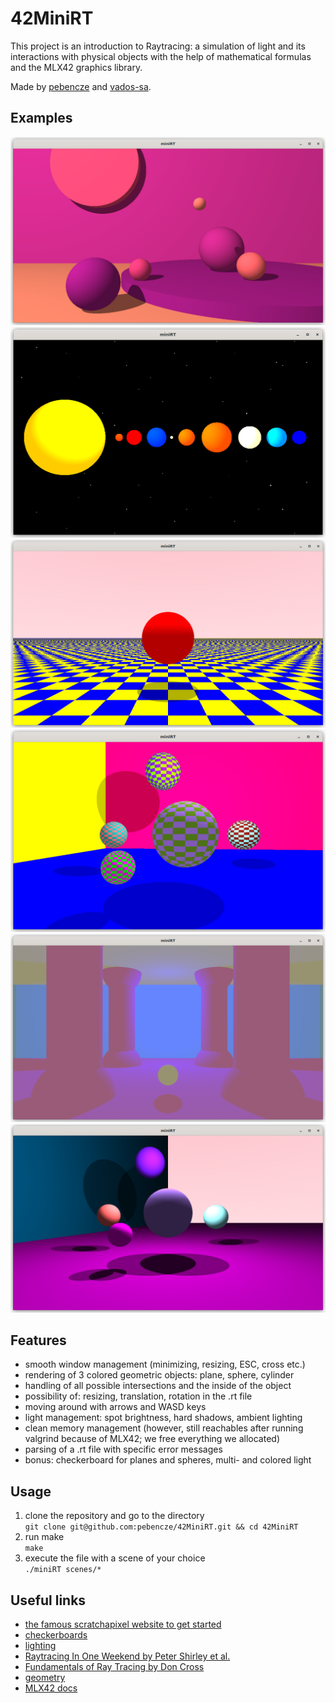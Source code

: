 # 42MiniRT

This project is an introduction to Raytracing: a simulation of light and its interactions with physical objects with the help of mathematical formulas and the MLX42 graphics library.

Made by [pebencze](https://github.com/pebencze) and [vados-sa](https://github.com/vados-sa).

## Examples
![purple room](readme/purple_room.png)
![solar system](readme/solar.png)
![checkerboard for the plane](readme/checker_plane.png)
![checkerboard for the sphere](readme/checker_sphere.png)
![blue light](readme/blue_light.png)
![multi light](readme/multi_light.png)

## Features
* smooth window management (minimizing, resizing, ESC, cross etc.)
* rendering of 3 colored geometric objects: plane, sphere, cylinder
* handling of all possible intersections and the inside of the object
* possibility of: resizing, translation, rotation in the .rt file
* moving around with arrows and WASD keys
* light management: spot brightness, hard shadows, ambient lighting
* clean memory management (however, still reachables after running valgrind because of MLX42; we free everything we allocated)
* parsing of a .rt file with specific error messages
* bonus: checkerboard for planes and spheres, multi- and colored light

## Usage
1. clone the repository and go to the directory<br/>
`git clone git@github.com:pebencze/42MiniRT.git && cd 42MiniRT`
2. run make <br/>
`make`
3. execute the file with a scene of your choice<br/>
`./miniRT scenes/*`

## Useful links
* [the famous scratchapixel website to get started](https://www.scratchapixel.com/)
* [checkerboards](http://raytracerchallenge.com/bonus/texture-mapping.html)
* [lighting](https://learnopengl.com/Lighting/Basic-Lighting)
* [Raytracing In One Weekend by Peter Shirley et al.](https://raytracing.github.io/)
* [Fundamentals of Ray Tracing by Don Cross](http://cosinekitty.com/raytrace/raytrace_us.pdf)
* [geometry](https://www.scratchapixel.com/lessons/mathematics-physics-for-computer-graphics/geometry/points-vectors-and-normals.html)
* [MLX42 docs](https://github.com/codam-coding-college/MLX42/tree/master/docs)